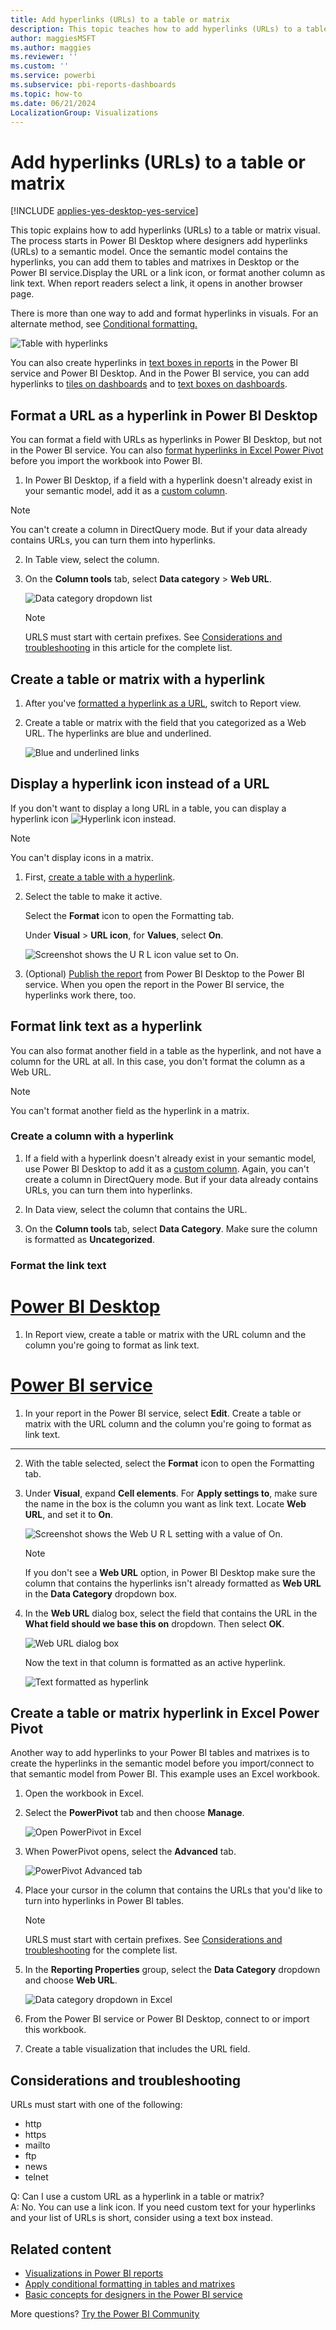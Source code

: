 ```yaml
---
title: Add hyperlinks (URLs) to a table or matrix
description: This topic teaches how to add hyperlinks (URLs) to a table. You use Power BI Desktop to add hyperlinks (URLs) to a semantic model. Then, in Power BI Desktop or the Power BI service, you can add those hyperlinks to your report tables and matrixes.
author: maggiesMSFT
ms.author: maggies
ms.reviewer: ''
ms.custom: ''
ms.service: powerbi
ms.subservice: pbi-reports-dashboards
ms.topic: how-to
ms.date: 06/21/2024
LocalizationGroup: Visualizations
---
```

# Add hyperlinks (URLs) to a table or matrix

[!INCLUDE [applies-yes-desktop-yes-service](../includes/applies-yes-desktop-yes-service.md)]

This topic explains how to add hyperlinks (URLs) to a table or matrix visual. The process starts in Power BI Desktop where designers add hyperlinks (URLs) to a semantic model. Once the semantic model contains the hyperlinks, you can add them to tables and matrixes in Desktop or the Power BI service.Display the URL or a link icon, or format another column as link text. When report readers select a link, it opens in another browser page.

There is more than one way to add and format hyperlinks in visuals. For an alternate method, see [Conditional formatting.](desktop-conditional-table-formatting.md#format-as-web-urls)

![Table with hyperlinks](media/power-bi-hyperlinks-in-tables/power-bi-url-link-text.png)

You can also create hyperlinks in [text boxes in reports](service-add-hyperlink-to-text-box.md) in the Power BI service and Power BI Desktop. And in the Power BI service, you can add hyperlinks to [tiles on dashboards](service-dashboard-edit-tile.md) and to [text boxes on dashboards](service-dashboard-add-widget.md). 


## Format a URL as a hyperlink in Power BI Desktop

You can format a field with URLs as hyperlinks in Power BI Desktop, but not in the Power BI service. You can also [format hyperlinks in Excel Power Pivot](#create-a-table-or-matrix-hyperlink-in-excel-power-pivot) before you import the workbook into Power BI.

1. In Power BI Desktop, if a field with a hyperlink doesn't already exist in your semantic model, add it as a [custom column](../transform-model/desktop-common-query-tasks.md).

> [!NOTE]
> You can't create a column in DirectQuery mode.  But if your data already contains URLs, you can turn them into hyperlinks.

2. In Table view, select the column. 

3. On the **Column tools** tab, select **Data category** > **Web URL**.
   
    ![Data category dropdown list](media/power-bi-hyperlinks-in-tables/power-bi-format-web-url.png)

    > [!NOTE]
    > URLS must start with certain prefixes. See [Considerations and troubleshooting](#considerations-and-troubleshooting) in this article for the complete list.

## Create a table or matrix with a hyperlink

1. After you've [formatted a hyperlink as a URL](#format-a-url-as-a-hyperlink-in-power-bi-desktop), switch to Report view.
2. Create a table or matrix with the field that you categorized as a Web URL. The hyperlinks are blue and underlined.

    ![Blue and underlined links](media/power-bi-hyperlinks-in-tables/power-bi-url-blue-underline.png)


## Display a hyperlink icon instead of a URL

If you don't want to display a long URL in a table, you can display a hyperlink icon ![Hyperlink icon](media/power-bi-hyperlinks-in-tables/power-bi-hyperlink-icon.png) instead. 

> [!NOTE]
> You can't display icons in a matrix.

1. First, [create a table with a hyperlink](#create-a-table-or-matrix-with-a-hyperlink).

2. Select the table to make it active.

    Select the **Format** icon to open the Formatting tab.

    Under **Visual** > **URL icon**, for **Values**, select **On**.

    ![Screenshot shows the U R L icon value set to On.](media/power-bi-hyperlinks-in-tables/power-bi-desktop-url-icon-on.png)

1. (Optional) [Publish the report](desktop-upload-desktop-files.md) from Power BI Desktop to the Power BI service. When you open the report in the Power BI service, the hyperlinks work there, too.

## Format link text as a hyperlink

You can also format another field in a table as the hyperlink, and not have a column for the URL at all. In this case, you don't format the column as a Web URL.

> [!NOTE]
> You can't format another field as the hyperlink in a matrix.

### Create a column with a hyperlink

1. If a field with a hyperlink doesn't already exist in your semantic model, use Power BI Desktop to add it as a [custom column](../transform-model/desktop-common-query-tasks.md). Again, you can't create a column in DirectQuery mode.  But if your data already contains URLs, you can turn them into hyperlinks.

1. In Data view, select the column that contains the URL. 

1. On the **Column tools** tab, select **Data Category**. Make sure the column is formatted as **Uncategorized**.

### Format the link text

# [Power BI Desktop](#tab/powerbi-desktop)

1. In Report view, create a table or matrix with the URL column and the column you're going to format as link text.

# [Power BI service](#tab/powerbi-service)

1. In your report in the Power BI service, select **Edit**. Create a table or matrix with the URL column and the column you're going to format as link text.

---

2. With the table selected, select the **Format** icon to open the Formatting tab.

1. Under **Visual**, expand **Cell elements**. For **Apply settings to**, make sure the name in the box is the column you want as link text. Locate **Web URL**, and set it to **On**.

    ![Screenshot shows the Web U R L setting with a value of On.](media/power-bi-hyperlinks-in-tables/power-bi-desktop-format-conditional-web-url.png)

    > [!NOTE]
    > If you don't see a **Web URL** option, in Power BI Desktop make sure the column that contains the hyperlinks isn't already formatted as **Web URL** in the **Data Category** dropdown box.

1. In the **Web URL** dialog box, select the field that contains the URL in the **What field should we base this on** dropdown. Then select **OK**.

    ![Web URL dialog box](media/power-bi-hyperlinks-in-tables/power-bi-format-url.png)

    Now the text in that column is formatted as an active hyperlink.

    ![Text formatted as hyperlink](media/power-bi-hyperlinks-in-tables/power-bi-url-link-text.png)

## Create a table or matrix hyperlink in Excel Power Pivot

Another way to add hyperlinks to your Power BI tables and matrixes is to create the hyperlinks in the semantic model before you import/connect to that semantic model from Power BI. This example uses an Excel workbook.

1. Open the workbook in Excel.
2. Select the **PowerPivot** tab and then choose **Manage**.
   
   ![Open PowerPivot in Excel](media/power-bi-hyperlinks-in-tables/createhyperlinkinpowerpivot2.png)
1. When PowerPivot opens, select the **Advanced** tab.
   
   ![PowerPivot Advanced tab](media/power-bi-hyperlinks-in-tables/createhyperlinkinpowerpivot3.png)
4. Place your cursor in the column that contains the URLs that you'd like to turn into hyperlinks in Power BI tables.
   
   > [!NOTE]
   > URLS must start with certain prefixes. See [Considerations and troubleshooting](#considerations-and-troubleshooting) for the complete list.
   > 
   
5. In the **Reporting Properties** group, select the **Data Category** dropdown and choose **Web URL**. 
   
   ![Data category dropdown in Excel](media/power-bi-hyperlinks-in-tables/createhyperlinksnew.png)

6. From the Power BI service or Power BI Desktop, connect to or import this workbook.
7. Create a table visualization that includes the URL field.

## Considerations and troubleshooting

URLs must start with one of the following:
- http
- https
- mailto
- ftp
- news
- telnet

Q: Can I use a custom URL as a hyperlink in a table or matrix?    
A: No. You can use a link icon. If you need custom text for your hyperlinks and your list of URLs is short, consider using a text box instead.

## Related content

- [Visualizations in Power BI reports](../visuals/power-bi-report-visualizations.md)
- [Apply conditional formatting in tables and matrixes](desktop-conditional-table-formatting.md)
- [Basic concepts for designers in the Power BI service](../fundamentals/service-basic-concepts.md)

More questions? [Try the Power BI Community](https://community.powerbi.com/)
